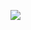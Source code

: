 ![](https://github-readme-stats.vercel.app/api?username=Tzuyang-Dafon&title_color=A18AE6&text_color=7A1F99&bg_color=D9D7AD&show_icons=true&layout=donut-vertical)

<!-- bg: 利秋白茶
title: 藤跨
text: 紫式部
-->
<!--

**Tzuyang-Dafon/Tzuyang-Dafon** is a ✨ _special_ ✨ repository because its `README.md` (this file) appears on your GitHub profile.

Here are some ideas to get you started:

- 🔭 I’m currently working on ...
- 🌱 I’m currently learning ...
- 👯 I’m looking to collaborate on ...
- 🤔 I’m looking for help with ...
- 💬 Ask me about ...
- 📫 How to reach me: ...
- 😄 Pronouns: ...
- ⚡ Fun fact: ...
-->
